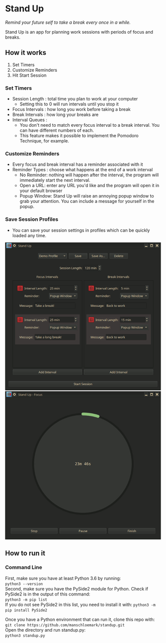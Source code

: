 # Stand Up
_Remind your future self to take a break every once in a while._

Stand Up is an app for planning work sessions with periods of focus and breaks.  


## How it works
1. Set Timers
2. Customize Reminders
3. Hit Start Session

### Set Timers
- Session Length : total time you plan to work at your computer
  - Setting this to 0 will run intervals until you stop it
- Focus Intervals  : how long you work before taking a break
- Break Intervals  : how long your breaks are
- Interval Queues  :
  - You don't need to match every focus interval to a break interval. You can have different numbers of each.
  - This feature makes it possible to implement the Pomodoro Technique, for example.

### Customize Reminders
- Every focus and break interval has a reminder associated with it
- Reminder Types    : choose what happens at the end of a work interval
  - No Reminder: nothing will happen after the interval, the program will immediately start the next interval.
  - Open a URL: enter any URL you'd like and the program will open it in your default browser
  - Popup Window: Stand Up will raise an annoying popup window to grab your attention. You can include a message for yourself in the popup.

### Save Session Profiles
- You can save your session settings in profiles which can be quickly loaded any time.

![Session Setup](./doc/setup.png?raw=true)
![Countdown Timer](./doc/timer.png?raw=true)

## How to run it

### Command Line
First, make sure you have at least Python 3.6 by running:  
` python3 --version `  
Second, make sure you have the PySide2 module for Python.
Check if PySide2 is in the output of this command:  
`python3 -m pip list`  
If you do not see PySide2 in this list, you need to install it with:
 `python3 -m pip install PySide2`  

Once you have a Python environment that can run it, clone this repo with:  
`git clone https://github.com/manschloemark/standup.git`  
Open the directory and run standup.py:  
`python3 standup.py`  
